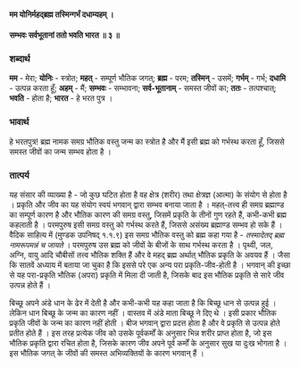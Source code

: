 #### मम योनिर्महद्ब्रह्म तस्मिन्गर्भं दधाम्यहम् ।
#### सम्भवः सर्वभूतानां ततो भवति भारत ॥ ३ ॥

### शब्दार्थ

**मम** - मेरा; **योनिः** - स्त्रोत; **महत्** - सम्पूर्ण भौतिक जगत्; **ब्रह्म** - परम; **तस्मिन्** - उसमें; **गर्भम्** - गर्भ; **दधामि** - उत्पन्न करता हूँ; **अहम्** - मैं; **सम्भवः** - सम्भावना; **सर्व-भूतानाम्** - समस्त जीवों का; **ततः** - तत्पश्चात्; **भवति** - होता है; **भारत** - हे भरत पुत्र ।

### भावार्थ

हे भरतपुत्र! ब्रह्म नामक समग्र भौतिक वस्तु जन्म का स्त्रोत है और मैं इसी ब्रह्म को गर्भस्थ करता हूँ, जिससे समस्त जीवों का जन्म सम्भव होता है ।

### तात्पर्य

यह संसार की व्याख्या है - जो कुछ घटित होता है वह क्षेत्र (शरीर) तथा क्षेत्रज्ञ (आत्मा) के संयोग से होता है । प्रकृति और जीव का यह संयोग स्वयं भगवान् द्वारा सम्भव बनाया जाता है । महत्-तत्त्व ही समग्र ब्रह्माण्ड का सम्पूर्ण कारण है और भौतिक कारण की समग्र वस्तु, जिसमें प्रकृति के तीनों गुण रहते हैं, कभी-कभी ब्रह्म कहलाती है । परमपुरुष इसी समग्र वस्तु को गर्भस्थ करते हैं, जिससे असंख्य ब्रह्माण्ड सम्भव हो सके हैं । वैदिक साहित्य में (मुण्डक उपनिषद् १.१.९) इस समग्र भौतिक वस्तु को ब्रह्म कहा गया है - *तस्मादेतद् ब्रह्म नामरूपमन्नं च जायते* । परमपुरुष उस ब्रह्म को जीवों के बीजों के साथ गर्भस्थ करता है । पृथ्वी, जल, अग्नि, वायु आदि चौबीसों तत्त्व भौतिक शक्ति हैं और वे महद् ब्रह्म अर्थात् भौतिक प्रकृति के अवयव हैं । जैसा कि सातवें अध्याय में बताया जा चुका है कि इससे परे एक अन्य परा प्रकृति-जीव-होती है । भगवान् की इच्छा से यह परा-प्रकृति भौतिक (अपरा) प्रकृति में मिला दी जाती है, जिसके बाद इस भौतिक प्रकृति से सारे जीव उत्पन्न होते हैं ।

बिच्छू अपने अंडे धान के ढेर में देती है और कभी-कभी यह कहा जाता है कि बिच्छू धान से उत्पन्न हुई । लेकिन धान बिच्छू के जन्म का कारण नहीं । वास्तव में अंडे माता बिच्छू ने दिए थे । इसी प्रकार भौतिक प्रकृति जीवों के जन्म का कारण नहीं होती । बीज भगवान् द्वारा प्रदत्त होता है और वे प्रकृति से उत्पन्न होते प्रतीत होते हैं । इस तरह प्रत्येक जीव को उसके पूर्वकर्मों के अनुसार भिन्न शरीर प्राप्त होता है, जो इस भौतिक प्रकृति द्वारा रचित होता है, जिसके कारण जीव अपने पूर्व कर्मों के अनुसार सुख या दुःख भोगता है । इस भौतिक जगत् के जीवों की समस्त अभिव्यक्तियों के कारण भगवान् हैं ।